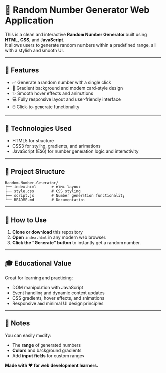 # 🎲 Random Number Generator Web Application

This is a clean and interactive **Random Number Generator** built using **HTML**, **CSS**, and **JavaScript**.  
It allows users to generate random numbers within a predefined range, all with a stylish and smooth UI.

---

## 🚀 Features

- ✅ Generate a random number with a single click  
- 🎨 Gradient background and modern card-style design  
- ✨ Smooth hover effects and animations  
- 💻 Fully responsive layout and user-friendly interface  
- 🖱️ Click-to-generate functionality

---

## 🧰 Technologies Used

- HTML5 for structure  
- CSS3 for styling, gradients, and animations  
- JavaScript (ES6) for number generation logic and interactivity

---

## 📂 Project Structure

```
Random-Number-Generator/
├── index.html       # HTML layout
├── style.css        # CSS styling
├── script.js        # Number generation functionality
└── README.md        # Documentation
```

---

## 🔧 How to Use

1. **Clone or download** this repository.  
2. **Open** `index.html` in any modern web browser.  
3. **Click the "Generate" button** to instantly get a random number.  

---

## 🎓 Educational Value

Great for learning and practicing:  
- DOM manipulation with JavaScript  
- Event handling and dynamic content updates  
- CSS gradients, hover effects, and animations  
- Responsive and minimal UI design principles

---

## 🙌 Notes

You can easily modify:  
- The **range** of generated numbers  
- **Colors** and background gradients  
- Add **input fields** for custom ranges  


**Made with ❤️ for web development learners.**
